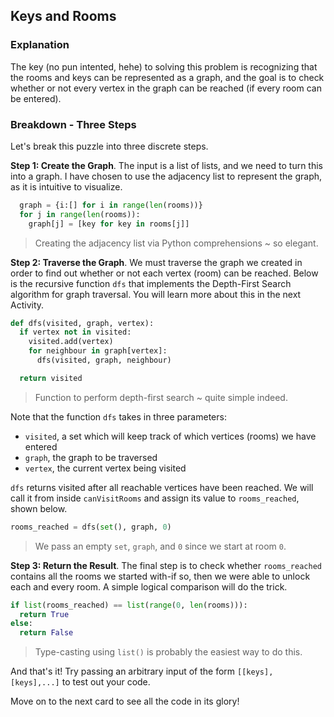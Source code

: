 <!--title={Keys and Rooms Explanation}-->

<!--badges={Algorithms:15,Python:5}-->

<!--concepts={useOfGraphs, realLifeApplication, adjacencyList, depthFirstSearch}-->

## Keys and Rooms
### Explanation
The key (no pun intented, hehe) to solving this problem is recognizing that the rooms and keys can be represented as a graph, and the goal is to check whether or not every vertex in the graph can be reached (if every room can be entered).

### Breakdown - Three Steps
Let's break this puzzle into three discrete steps.

**Step 1: Create the Graph**.
The input is a list of lists, and we need to turn this into a graph. I have chosen to use the adjacency list to represent the graph, as it is intuitive to visualize. 

```python
  graph = {i:[] for i in range(len(rooms))}
  for j in range(len(rooms)):
    graph[j] = [key for key in rooms[j]]
```
> Creating the adjacency list via Python comprehensions ~ so elegant.

**Step 2: Traverse the Graph**.
We must traverse the graph we created in order to find out whether or not each vertex (room) can be reached. Below is the recursive function ```dfs``` that implements the Depth-First Search algorithm for graph traversal. You will learn more about this in the next Activity.

```python
def dfs(visited, graph, vertex):
  if vertex not in visited:
    visited.add(vertex)
    for neighbour in graph[vertex]:
      dfs(visited, graph, neighbour)

  return visited
```
> Function to perform depth-first search ~ quite simple indeed.

Note that the function ```dfs``` takes in three parameters:
* ```visited```, a set which will keep track of which vertices (rooms) we have entered
* ```graph```, the graph to be traversed
* ```vertex```, the current vertex being visited

```dfs``` returns visited after all reachable vertices have been reached. We will call it from inside ```canVisitRooms``` and assign its value to ```rooms_reached```, shown below.

```python
rooms_reached = dfs(set(), graph, 0)
```
> We pass an empty ```set```, ```graph```, and ```0``` since we start at room ```0```.

**Step 3: Return the Result**.
The final step is to check whether ```rooms_reached``` contains all the rooms we started with-if so, then we were able to unlock each and every room. A simple logical comparison will do the trick.

```python
if list(rooms_reached) == list(range(0, len(rooms))): 
  return True
else: 
  return False
```
> Type-casting using ```list()``` is probably the easiest way to do this.

And that's it! Try passing an arbitrary input of the form ```[[keys], [keys],...]``` to test out your code.

Move on to the next card to see all the code in its glory!
